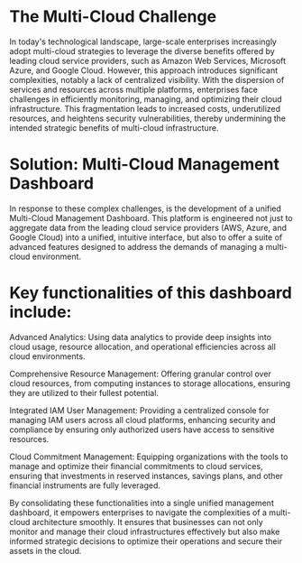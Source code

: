 # The Multi-Cloud Challenge 

In today's technological landscape, large-scale enterprises increasingly adopt multi-cloud strategies to leverage the diverse benefits offered by leading cloud service providers, such as Amazon Web Services, Microsoft Azure, and Google Cloud. However, this approach introduces significant complexities, notably a lack of centralized visibility. With the dispersion of services and resources across multiple platforms, enterprises face challenges in efficiently monitoring, managing, and optimizing their cloud infrastructure. This fragmentation leads to increased costs, underutilized resources, and heightens security vulnerabilities, thereby undermining the intended strategic benefits of multi-cloud infrastructure. 

 

# Solution: Multi-Cloud Management Dashboard 

In response to these complex challenges, is the development of a unified Multi-Cloud Management Dashboard. This platform is engineered not just to aggregate data from the leading cloud service providers (AWS, Azure, and Google Cloud) into a unified, intuitive interface, but also to offer a suite of advanced features designed to address the demands of managing a multi-cloud environment. 

# Key functionalities of this dashboard include: 

Advanced Analytics: Using data analytics to provide deep insights into cloud usage, resource allocation, and operational efficiencies across all cloud environments. 


Comprehensive Resource Management: Offering granular control over cloud resources, from computing instances to storage allocations, ensuring they are utilized to their fullest potential. 


Integrated IAM User Management: Providing a centralized console for managing IAM users across all cloud platforms, enhancing security and compliance by ensuring only authorized users have access to sensitive resources.  
 

Cloud Commitment Management: Equipping organizations with the tools to manage and optimize their financial commitments to cloud services, ensuring that investments in reserved instances, savings plans, and other financial instruments are fully leveraged. 

 

 By consolidating these functionalities into a single unified management dashboard, it empowers enterprises to navigate the complexities of a multi-cloud architecture smoothly. It ensures that businesses can not only monitor and manage their cloud infrastructures effectively but also make informed strategic decisions to optimize their operations and secure their assets in the cloud. 

